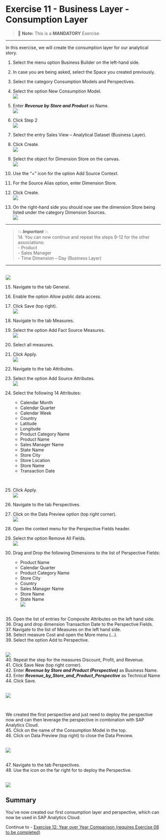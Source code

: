 # Exercise 11 - Business Layer - Consumption Layer

> :memo: **Note:** This is a <strong>MANDATORY</strong>  Exercise

---

In this exercise, we will create the consumption layer for our analytical story.

1. Select the menu option Business Builder on the left-hand side.
2. In case you are being asked, select the Space you created previously.
3. Select the category Consumption Models and Perspectives.
4. Select the option New Consumption Model.
<br>![](images/00_00_0150.png) 

5. Enter ***Revenue by Store and Product*** as Name.
<br>![](images/00_00_0151.png) 

6. Click Step 2
<br>![](images/00_00_0152.png) 

7. Select the entry Sales View – Analytical Dataset (Business Layer).
8. Click Create.
<br>![](images/00_00_0153.png) 

9. Select the object for Dimension Store on the canvas.
<br>![](images/00_00_0154.png) 

10. Use the “+” icon for the option Add Source Context.
11. For the Source Alias option, enter Dimension Store.
12. Click Create.
<br>![](images/00_00_0155.png) 

13. On the right-hand side you should now see the dimension Store being listed under the category Dimension
Sources.
<br>![](images/00_00_0169.png) 

---
> :boom: ***Important*** :boom: <br> 
> 14. You can now continue and repeat the steps 9-12 for the other associations:<br>- Product<br>- Sales Manager<br>- Time Dimension – Day (Business Layer)<br> 

---
<br>![](images/00_00_0171.png) 

15. Navigate to the tab General.
16. Enable the option Allow public data access.
17. Click Save (top right).
<br>![](images/00_00_0172.png) 

18. Navigate to the tab Measures.
19. Select the option Add Fact Source Measures.
<br>![](images/00_00_0157.png) 

20. Select all measures.
21. Click Apply.
<br>![](images/00_00_0158.png) 

22. Navigate to the tab Attributes.
23. Select the option Add Source Attributes.
<br>![](images/00_00_0159.png) 

24. Select the following 14 Attributes:<br><ul><li>Calendar Month</li><li>Calendar Quarter</li><li>Calendar Week</li><li>Country</li><li>Latitude</li><li>Longitude</li><li>Product Category Name</li><li>Product Name</li><li>Sales Manager Name</li><li>State Name</li><li>Store City</li><li>Store Location</li><li>Store Name</li><li>Transaction Date
<br>

25. Click Apply.
<br>![](images/00_00_0160.png) 


30. Navigate to the tab Perspectives.
31. Click on the Data Preview option (top right corner).
<br>![](images/00_00_0161.png) 

32. Open the context menu for the Perspective Fields header.
33. Select the option Remove All Fields.
<br>![](images/00_00_0162.png) 


34. Drag and Drop the following Dimensions to the list of Perspective Fields:<br><ul><li>Product Name</li><li>Calendar Quarter</li><li>Product Category Name</li><li>Store City</li><li>Country</li><li>Sales Manager Name</li><li>Store Name</li><li>State Name
<br>![](images/00_00_0173.png) 
   
<br>    
35. Open the list of entries for Composite Attributes on the left hand side.
<br>   
36. Drag and drop dimension Transaction Date to the Perspective Fields.
<br>
37. Navigate to the list of Measures on the left hand side.
<br>
38. Select measure Cost and open the More menu (…).
<br>
39. Select the option Add to Perspective.
   
<br>![](images/00_00_0163.png) 
<br> 
40. Repeat the step for the measures Discount, Profit, and Revenue.
<br> 
41. Click Save New (top right corner).
<br> 
42. Enter ***Revenue by Store and Product (Perspective)*** as Business Name.
<br> 
43. Enter ***Revenue_by_Store_and_Product_Perspective*** as Technical Name
<br> 
44. Click Save.
   
<br>![](images/00_00_0165.png) 

<br> 

We created the first perspective and just need to deploy the perspective now and can then leverage the
perspective in combination with SAP Analytics Cloud.
<br>45. Click on the name of the Consumption Model in the top.
<br>46. Click on Data Preview (top right) to close the Data Preview.
   
<br>![](images/00_00_0167.png) 
<br> 

<br>47. Navigate to the tab Perspectives.
<br>48. Use the icon on the far right for to deploy the Perspective.
   
<br>![](images/00_00_0168.png) 
<br> 
## Summary

You've now created our first consumption layer and perspective, which can now be used in SAP Analytics Cloud.

Continue to - [Exercise 12: Year over Year Comparison (requires Exercise 08 to be completed) ](../ex12/README.md)
